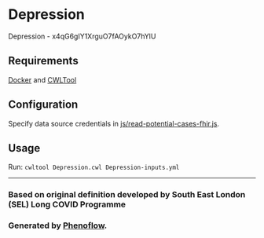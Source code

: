 # Depression

Depression - x4qG6gIY1XrguO7fAOykO7hYlU

## Requirements

[Docker](https://docs.docker.com/install/) and [CWLTool](https://github.com/common-workflow-language/cwltool#install)

## Configuration

Specify data source credentials in [js/read-potential-cases-fhir.js](js/read-potential-cases-fhir.js).

## Usage

Run: `cwltool Depression.cwl Depression-inputs.yml`

***

### Based on original definition developed by South East London (SEL) Long COVID Programme
### Generated by [Phenoflow](https://kclhi.org/phenoflow).

